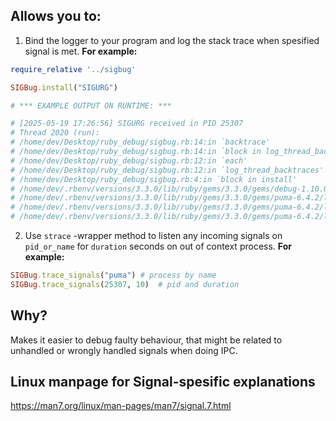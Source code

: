 ## Allows you to:
1) Bind the logger to your program and log the stack trace when spesified signal is met. <b>For example:</b>
```ruby
require_relative '../sigbug'

SIGBug.install("SIGURG")

# *** EXAMPLE OUTPUT ON RUNTIME: ***

# [2025-05-19 17:26:56] SIGURG received in PID 25307
# Thread 2020 (run):
# /home/dev/Desktop/ruby_debug/sigbug.rb:14:in `backtrace'
# /home/dev/Desktop/ruby_debug/sigbug.rb:14:in `block in log_thread_backtraces'
# /home/dev/Desktop/ruby_debug/sigbug.rb:12:in `each'
# /home/dev/Desktop/ruby_debug/sigbug.rb:12:in `log_thread_backtraces'
# /home/dev/Desktop/ruby_debug/sigbug.rb:4:in `block in install'
# /home/dev/.rbenv/versions/3.3.0/lib/ruby/gems/3.3.0/gems/debug-1.10.0/lib/debug/server.rb:264:in `block in setup_interrupt'
# /home/dev/.rbenv/versions/3.3.0/lib/ruby/gems/3.3.0/gems/puma-6.4.2/lib/puma/single.rb:63:in `join'
# /home/dev/.rbenv/versions/3.3.0/lib/ruby/gems/3.3.0/gems/puma-6.4.2/lib/puma/single.rb:63:in `run'
# /home/dev/.rbenv/versions/3.3.0/lib/ruby/gems/3.3.0/gems/puma-6.4.2/lib/puma/launcher.rb:194:in `run'
```

2) Use `strace` -wrapper method to listen any incoming signals on `pid_or_name` for `duration` seconds on out of context process. <b>For example:</b>
```ruby
SIGBug.trace_signals("puma") # process by name
SIGBug.trace_signals(25307, 10)  # pid and duration
```

## Why?
Makes it easier to debug faulty behaviour, that might be related to unhandled or wrongly handled signals when doing IPC.

## Linux manpage for Signal-spesific explanations
https://man7.org/linux/man-pages/man7/signal.7.html